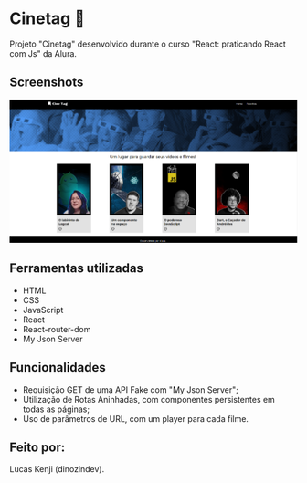 # Cinetag 🍿

Projeto "Cinetag" desenvolvido durante o curso "React: praticando React com Js" da Alura.



## Screenshots

![App Screenshot](thumbnail.png)

## Ferramentas utilizadas

- HTML
- CSS
- JavaScript
- React
- React-router-dom
- My Json Server



## Funcionalidades
- Requisição GET de uma API Fake com "My Json Server";
- Utilização de Rotas Aninhadas, com componentes persistentes em todas as páginas;
- Uso de parâmetros de URL, com um player para cada filme. 


## Feito por:

Lucas Kenji (dinozindev).